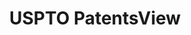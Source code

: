 ---
layout: default
bigquery: https://console.cloud.google.com/bigquery?p=patents-public-data&d=patentsview&page=dataset
citation: Attribution should be given to PatentsView for use, distribution, or derivative
  works.
code: https://github.com/CSSIP-AIR/PatentsView-Code-Snippets/
contributors: USPTO
cost: None
description: 'PatentsView includes US patent data including raw data (summaries, applications,
  pregrant applications), disambugations of inventors and assignees, and inventor
  gender estimates.  Also foreign priority data, # of figures and sheets, and government
  interest statements.'
documentation: https://patentsview.org/query/builder-faqs
last_edit: 04/05/2022, 22:43:08
location: https://patentsview.org/
maintained_by: USPTO
record_creation_timestamp: 12/2/2020 17:20:46
schema_fields:
- dependent
- disamb_assignee_id_20190820
- citation_id
- status
- category_id
- rawassignee_id
- ipc_version_indicator
- latitude
- subclass
- num_claims
- disamb_inventor_id_20201229
- disamb_assignee_id_20181127
- rawlocation_id
- contract_award_number
- name_last
- disamb_inventor_id_20171003
- length
- assignee_id
- ipc_class
- action_date
- name_first
- subclass_id
- disamb_inventor_id_20191008
- latlong
- name
- group_id
- disamb_assignee_id_20190312
- text
- state
- section_id
- term_grant
- disamb_inventor_id_20170808
- field_id
- doc_type
- section
- f371_date
- level_two
- exemplary
- country_transformed
- subcategory_id
- disamb_assignee_id_20191231
- disamb_inventor_id_20190820
- type
- subgroup_id
- _371_date
- disamb_assignee_id_20200929
- uuid
- lawyer_id
- symbol_position
- lapse_of_patent
- classification_level
- inventor_id
- rule_47
- term_extension
- disamb_inventor_id_20171226
- filename
- sector_title
- subgroup
- doctype
- role
- series_code
- group
- applicant_type
- disamb_inventor_id_20191231
- disamb_assignee_id_20200630
- term_disclaimer
- sequence
- city
- kind
- category
- field_title
- variety
- num
- state_fips
- fname
- disamb_inventor_id_20200929
- abstract
- disamb_inventor_id_20181127
- patent_id
- male
- county
- disamb_assignee_id_20200331
- male_flag
- organization
- designation
- disamb_assignee_id_20191008
- f102_date
- disamb_inventor_id_20200630
- main_group
- number
- disamb_inventor_id_20170307
- subsection_id
- organization_id
- classification_status
- id
- lname
- num_figures
- withdrawn
- mainclass_id
- deceased
- level_one
- location_id
- attribution_status
- county_fips
- date
- rawinventor_id
- num_sheets
- title
- relkind
- latin_name
- disclaimer_date
- disamb_inventor_id_20180528
- classification_value
- country
- reldocno
- application_id
- rel_id
- disamb_inventor_id_20190312
- publication_number
- level_three
- disamb_inventor_id_20200331
- classification_data_source
- gi_statement
- _102_date
- longitude
shortname: patentsview
tags:
- disambiguation
- United States
- gender
terms_of_use: Creative Commons Attribution 4.0 International License.
timeframe: 1963-1999
title: USPTO PatentsView
uuid: cf1780b1-e265-4e49-8d1d-83b9cfe0fd9a
---